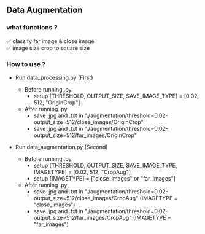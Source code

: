 ## Data Augmentation


### what functions ?

✅ classify far image & close image <br>
✅ image size crop to square size <br>

### How to use ?

* Run data_processing.py (First)
	* Before running .py
		* setup [THRESHOLD, OUTPUT_SIZE, SAVE_IMAGE_TYPE] = [0.02, 512, "OriginCrop"]
	* After running .py
		* save .jpg and .txt in "./augmentation/threshold=0.02-output_size=512/close_images/OriginCrop"
		* save .jpg and .txt in "./augmentation/threshold=0.02-output_size=512/far_images/OriginCrop" <br>

* Run data_augmentation.py (Second)
	* Before running .py
		* setup [THRESHOLD, OUTPUT_SIZE, SAVE_IMAGE_TYPE, IMAGETYPE] = [0.02, 512, "CropAug"]
        * setup [IMAGETYPE] = ["close_images" or "far_images"]
	* After running .py
		* save .jpg and .txt in "./augmentation/threshold=0.02-output_size=512/close_images/CropAug" (IMAGETYPE = "close_images")
		* save .jpg and .txt in "./augmentation/threshold=0.02-output_size=512/far_images/CropAug" (IMAGETYPE = "far_images")
